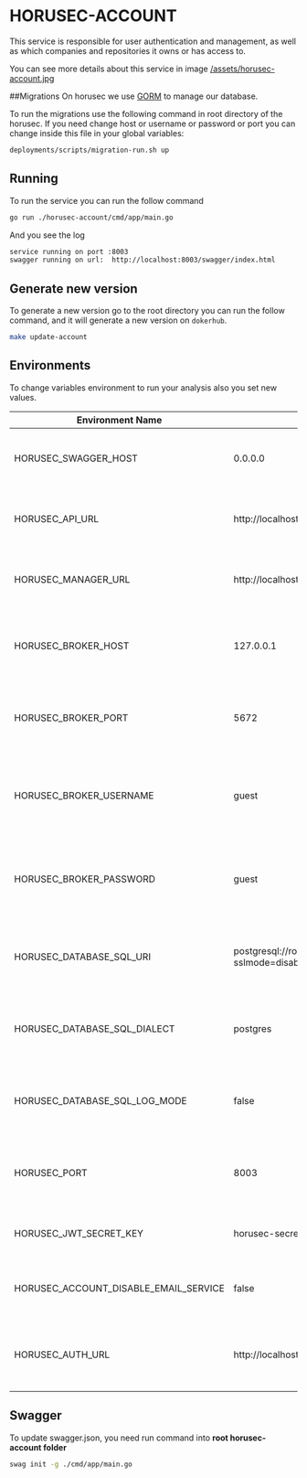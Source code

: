 # HORUSEC-ACCOUNT
This service is responsible for user authentication and management, as well as which companies and repositories it owns or has access to. 

You can see more details about this service in image <a href="../assets/horusec-account.jpg">/assets/horusec-account.jpg</a>

##Migrations
On horusec we use [GORM](https://gorm.io/) to manage our database. 

To run the migrations use the following command in root directory of the horusec.
If you need change host or username or password or port you can change inside this file in your global variables:

```bash
deployments/scripts/migration-run.sh up
```

## Running
To run the service you can run the follow command
```bash
go run ./horusec-account/cmd/app/main.go
```

And you see the log
```bash
service running on port :8003
swagger running on url:  http://localhost:8003/swagger/index.html
```

## Generate new version
To generate a new version go to the root directory you can run the follow command, and it will generate a new version on `dokerhub`.
```bash
make update-account
```

## Environments
To change variables environment to run your analysis also you set new values.

| Environment Name                              | Default Value                                                    | Description                                                  |
|-----------------------------------------------|------------------------------                                    |--------------------------------------------------------------|
| HORUSEC_SWAGGER_HOST                          | 0.0.0.0                                                          | This environment get host to run in swagger                  |
| HORUSEC_API_URL                               | http://localhost:8003                                            | This environment get horusec url to mount a url              | 
| HORUSEC_MANAGER_URL                           | http://localhost:8043                                            | This environment get horusec url to mount a url              | 
| HORUSEC_BROKER_HOST                           | 127.0.0.1                                                        | This environment get host to connect on broker RABBIT        | 
| HORUSEC_BROKER_PORT                           | 5672                                                             | This environment get port to connect on broker RABBIT        |
| HORUSEC_BROKER_USERNAME                       | guest                                                            | This environment get username to connect on broker RABBIT    |
| HORUSEC_BROKER_PASSWORD                       | guest                                                            | This environment get password to connect on broker RABBIT    |
| HORUSEC_DATABASE_SQL_URI                      | postgresql://root:root@localhost:5432/horusec_db?sslmode=disable | This environment get uri to connect on database POSTGRES     |
| HORUSEC_DATABASE_SQL_DIALECT                  | postgres                                                         | This environment get dialect to connect on database POSTGRES |
| HORUSEC_DATABASE_SQL_LOG_MODE                 | false                                                            | This environment get bool to enable logs on POSTGRES         |
| HORUSEC_PORT                                  | 8003                                                             | This environment get the port that the service will start    |
| HORUSEC_JWT_SECRET_KEY                        | horusec-secret                                                   | This environment get JWT secret key                          | 
| HORUSEC_ACCOUNT_DISABLE_EMAIL_SERVICE         | false                                                            | Disable email confirmation on user register                  | 
| HORUSEC_AUTH_URL                              | http://localhost:8006                                            | This environment get horusec url to mount horusec auth url   |

## Swagger
To update swagger.json, you need run command into **root horusec-account folder**
```bash
swag init -g ./cmd/app/main.go
```
